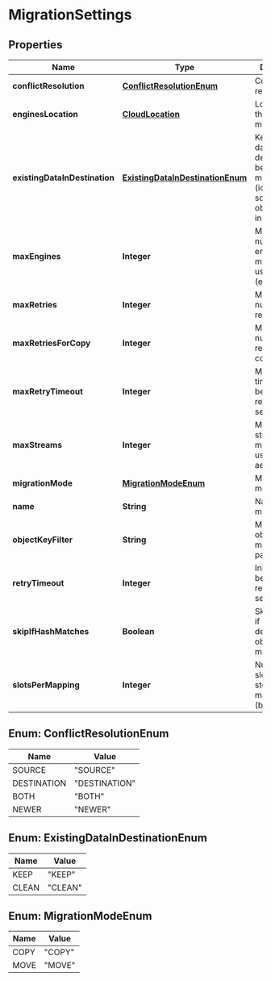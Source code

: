 
# MigrationSettings

## Properties
Name | Type | Description | Notes
------------ | ------------- | ------------- | -------------
**conflictResolution** | [**ConflictResolutionEnum**](#ConflictResolutionEnum) | Conflict resolution |  [optional]
**enginesLocation** | [**CloudLocation**](CloudLocation.md) | Location of the engines to migrate |  [optional]
**existingDataInDestination** | [**ExistingDataInDestinationEnum**](#ExistingDataInDestinationEnum) | Keep or clean data in destination before migration (identical with source objects keep in any cases) |  [optional]
**maxEngines** | **Integer** | Maximum number of engines this migration uses (experimental) |  [optional]
**maxRetries** | **Integer** | Maximum number of retries |  [optional]
**maxRetriesForCopy** | **Integer** | Maximum number of retries after copy started |  [optional]
**maxRetryTimeout** | **Integer** | Maximum timeout between retries in seconds |  [optional]
**maxStreams** | **Integer** | Maximum streams that migration will use across all aengines |  [optional]
**migrationMode** | [**MigrationModeEnum**](#MigrationModeEnum) | Migration mode |  [optional]
**name** | **String** | Name of the migration |  [optional]
**objectKeyFilter** | **String** | Migrate objects matching pattern |  [optional]
**retryTimeout** | **Integer** | Initial timeout between retries in seconds |  [optional]
**skipIfHashMatches** | **Boolean** | Skip migration if source and destination object hash match |  [optional]
**slotsPerMapping** | **Integer** | Number of slots of storage mapping (bucket) |  [optional]


<a name="ConflictResolutionEnum"></a>
## Enum: ConflictResolutionEnum
Name | Value
---- | -----
SOURCE | &quot;SOURCE&quot;
DESTINATION | &quot;DESTINATION&quot;
BOTH | &quot;BOTH&quot;
NEWER | &quot;NEWER&quot;


<a name="ExistingDataInDestinationEnum"></a>
## Enum: ExistingDataInDestinationEnum
Name | Value
---- | -----
KEEP | &quot;KEEP&quot;
CLEAN | &quot;CLEAN&quot;


<a name="MigrationModeEnum"></a>
## Enum: MigrationModeEnum
Name | Value
---- | -----
COPY | &quot;COPY&quot;
MOVE | &quot;MOVE&quot;



